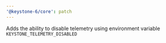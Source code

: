 ```yaml
---
'@keystone-6/core': patch
---
```


Adds the ability to disable telemetry using environment variable `KEYSTONE_TELEMETRY_DISABLED`
